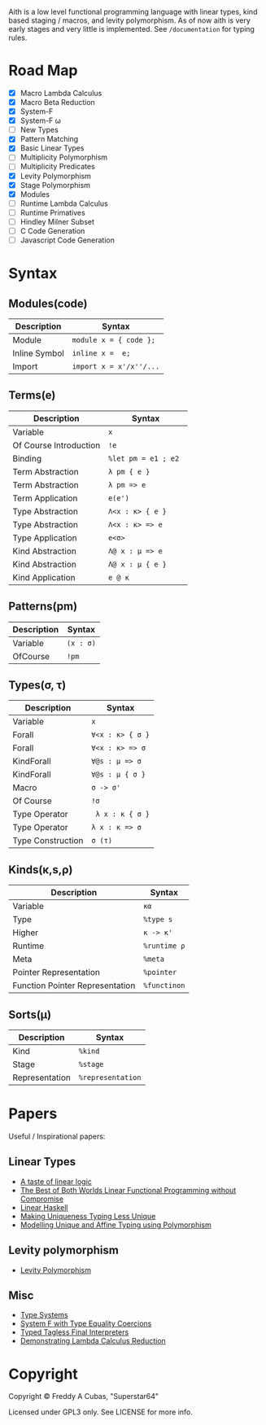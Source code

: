 
Aith is a low level functional programming language with linear types, kind based staging / macros, and levity polymorphism.
As of now aith is very early stages and very little is implemented.
See ``/documentation`` for typing rules.

# Road Map

* [x] Macro Lambda Calculus
* [x] Macro Beta Reduction
* [x] System-F
* [x] System-F ω
* [ ] New Types
* [x] Pattern Matching
* [x] Basic Linear Types
* [ ] Multiplicity Polymorphism
* [ ] Multiplicity Predicates
* [x] Levity Polymorphism
* [x] Stage Polymorphism
* [x] Modules
* [ ] Runtime Lambda Calculus
* [ ] Runtime Primatives
* [ ] Hindley Milner Subset
* [ ] C Code Generation
* [ ] Javascript Code Generation

# Syntax

## Modules(code)
| Description | Syntax |
|-|-|
| Module | ``module x = { code };`` |
| Inline Symbol | ``inline x =  e; ``|
| Import | ``import x = x'/x''/...``|

## Terms(e)
| Description | Syntax |
|-|-|
| Variable | ``x`` |
| Of Course Introduction | ``!e`` |
| Binding | ``%let pm = e1 ; e2 ``|
| Term Abstraction | ``λ pm { e }``|
| Term Abstraction | ``λ pm => e ``|
| Term Application | ``e(e')``|
| Type Abstraction | ``Λ<x : κ> { e }`` |
| Type Abstraction | ``Λ<x : κ> => e`` |
| Type Application | ``e<σ>`` |
| Kind Abstraction | ``Λ@ x : μ => e`` |
| Kind Abstraction | ``Λ@ x : μ { e }`` |
| Kind Application | ``e @ κ`` |

## Patterns(pm)
| Description | Syntax |
|-|-|
| Variable | ``(x : σ)``|
| OfCourse | ``!pm`` |

## Types(σ, τ)
| Description | Syntax |
|-|-|
| Variable | ``x`` |
| Forall | ``∀<x : κ> { σ }`` |
| Forall | ``∀<x : κ> => σ`` |
| KindForall | ``∀@s : μ => σ`` |
| KindForall | ``∀@s : μ { σ }`` |
| Macro | ``σ -> σ'``|
| Of Course | ``!σ``|
| Type Operator | `` λ x : κ { σ }``|
| Type Operator | `` λ x : κ => σ ``|
| Type Construction | `` σ (τ) `` |

## Kinds(κ,s,ρ)
| Description | Syntax |
|-|-|
| Variable | ``κα`` |
| Type | `` %type s `` |
| Higher | `` κ -> κ' `` |
| Runtime | ``%runtime ρ`` |
| Meta | ``%meta`` |
| Pointer Representation | ``%pointer``|
| Function Pointer Representation | ``%functinon`` |

## Sorts(μ)
| Description | Syntax |
|-|-|
| Kind | ``%kind`` |
| Stage | ``%stage`` |
| Representation | ``%representation`` |

# Papers
Useful / Inspirational papers:

## Linear Types
* [A taste of linear logic](https://homepages.inf.ed.ac.uk/wadler/papers/lineartaste/lineartaste-revised.pdf)
* [The Best of Both Worlds Linear Functional Programming without Compromise](https://jgbm.github.io/pubs/morris-icfp2016-linearity-extended.pdf)
* [Linear Haskell](https://arxiv.org/pdf/1710.09756.pdf)
* [Making Uniqueness Typing Less Unique](http://edsko.net/pubs/thesis.pdf)
* [Modelling Unique and Affine Typing using Polymorphism](http://www.edsko.net/pubs/modelling-unique-and-affine.pdf)
## Levity polymorphism
* [Levity Polymorphism](https://www.microsoft.com/en-us/research/wp-content/uploads/2016/11/levity-pldi17.pdf)
## Misc
* [Type Systems](http://lucacardelli.name/Papers/TypeSystems.pdf)
* [System F with Type Equality Coercions](https://www.microsoft.com/en-us/research/wp-content/uploads/2007/01/tldi22-sulzmann-with-appendix.pdf)
* [Typed Tagless Final Interpreters](http://okmij.org/ftp/tagless-final/index.html)
* [Demonstrating Lambda Calculus Reduction](https://www.cs.cornell.edu/courses/cs6110/2014sp/Handouts/Sestoft.pdf)

# Copyright
Copyright © Freddy A Cubas, "Superstar64"

Licensed under GPL3 only. See LICENSE for more info.
